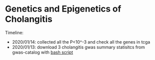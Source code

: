# Genetics and Epigenetics of Cholangitis

Timeline:
* 2020/01/14: collected all the P<10^-3 and check all the genes in tcga 
* 2020/01/13: download 3 cholangitis gwas summary statisitcs from gwas-catalog with [bash script](./GWAS/download.sh)
